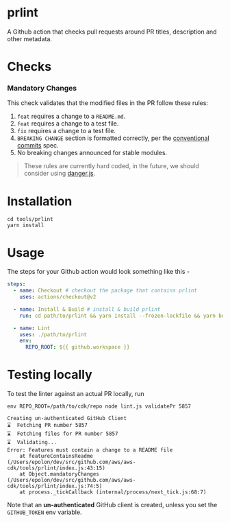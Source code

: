# prlint

A Github action that checks pull requests around PR titles, description and other metadata.

# Checks

### Mandatory Changes

This check validates that the modified files in the PR follow these rules:

1. `feat` requires a change to a `README.md`.
2. `feat` requires a change to a test file.
3. `fix` requires a change to a test file.
4. `BREAKING CHANGE` section is formatted correctly, per the [conventional commits] spec.
5. No breaking changes announced for stable modules.

> These rules are currently hard coded, in the future, we should consider using [danger.js](https://danger.systems/js/).

[conventional commits]: https://www.conventionalcommits.org

# Installation

```console
cd tools/prlint
yarn install
```

# Usage

The steps for your Github action would look something like this -

```yaml
steps:
  - name: Checkout # checkout the package that contains prlint
    uses: actions/checkout@v2

  - name: Install & Build # install & build prlint
    run: cd path/to/prlint && yarn install --frozen-lockfile && yarn build

  - name: Lint
    uses: ./path/to/prlint
    env:
      REPO_ROOT: ${{ github.workspace }}
```

# Testing locally

To test the linter against an actual PR locally, run

```console
env REPO_ROOT=/path/to/cdk/repo node lint.js validatePr 5857

Creating un-authenticated GitHub Client
⌛  Fetching PR number 5857
⌛  Fetching files for PR number 5857
⌛  Validating...
Error: Features must contain a change to a README file
    at featureContainsReadme (/Users/epolon/dev/src/github.com/aws/aws-cdk/tools/prlint/index.js:43:15)
    at Object.mandatoryChanges (/Users/epolon/dev/src/github.com/aws/aws-cdk/tools/prlint/index.js:74:5)
    at process._tickCallback (internal/process/next_tick.js:68:7)
```

Note that an **un-authenticated** GitHub client is created, unless you set the `GITHUB_TOKEN` env variable.
